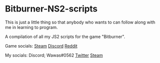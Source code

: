 # Bitburner-NS2-scripts
This is just a little thing so that anybody who wants to can follow along with me in learning to program.

A compilation of all my JS2 scripts for the game "Bitburner".

Game socials:
[Steam](https://store.steampowered.com/app/1812820/Bitburner/)
[Discord](https://discord.com/invite/TFc3hKD)
[Reddit](https://www.reddit.com/r/bitburner)

My socials:
Discord; Wawas#0562
[Twitter](https://www.twitter.com/Wuwus__)
[Steam](https://steamcommunity.com/id/Wuwus_)
